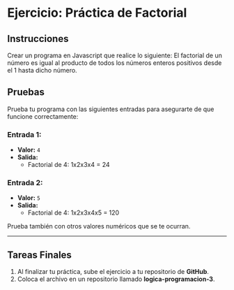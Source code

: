 # Ejercicio: Práctica de Factorial

## Instrucciones

Crear un programa en Javascript que realice lo siguiente:
El factorial de un número es igual al producto de todos los números enteros positivos desde el 1 hasta dicho número.

## Pruebas

Prueba tu programa con las siguientes entradas para asegurarte de que funcione correctamente:

### Entrada 1:
- **Valor:** `4`
- **Salida:**
  - Factorial de 4: 1x2x3x4 = 24

### Entrada 2:
- **Valor:** `5`
- **Salida:**
  - Factorial de 4: 1x2x3x4x5 = 120

Prueba también con otros valores numéricos que se te ocurran.

---

## Tareas Finales

1. Al finalizar tu práctica, sube el ejercicio a tu repositorio de **GitHub**.
2. Coloca el archivo en un repositorio llamado **logica-programacion-3**.
